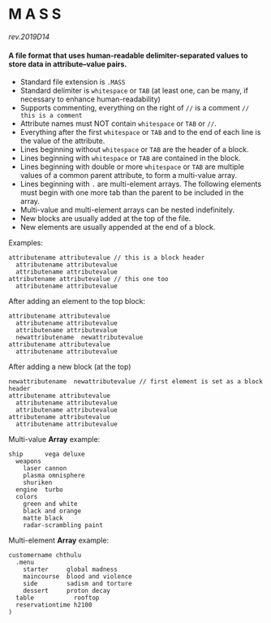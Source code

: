 # M A S S
_rev.2019D14_
#### A file format that uses human-readable delimiter-separated values to store data in attribute–value pairs.
* Standard file extension is `.MASS`
* Standard delimiter is `whitespace` or `TAB` (at least one, can be many, if necessary to enhance human-readability)
* Supports commenting, everything on the right of `//` is a comment `// this is a comment`
* Attribute names must NOT contain `whitespace` or `TAB` or `//`.
* Everything after the first `whitespace` or `TAB` and to the end of each line is the value of the attribute.
* Lines beginning without `whitespace` or `TAB` are the header of a block.
* Lines beginning with `whitespace` or `TAB` are contained in the block.
* Lines beginning with double or more `whitespace` or `TAB` are multiple values of a common parent attribute, to form a multi-value array.
* Lines beginning with `.` are multi-element arrays. The following elements must begin with one more tab than the parent to be included in the array.
* Multi-value and multi-element arrays can be nested indefinitely.
* New blocks are usually added at the top of the file.
* New elements are usually appended at the end of a block.

Examples:

~~~~
attributename attributevalue // this is a block header
  attributename attributevalue
  attributename attributevalue
attributename attributevalue // this one too
  attributename attributevalue
~~~~
After adding an element to the top block:
~~~~
attributename attributevalue
  attributename attributevalue
  attributename attributevalue
  newattributename  newattributevalue
attributename attributevalue
  attributename attributevalue
~~~~
After adding a new block (at the top)
~~~~
newattributename  newattributevalue // first element is set as a block header
attributename attributevalue
  attributename attributevalue
  attributename attributevalue
attributename attributevalue
  attributename attributevalue
~~~~

Multi-value **Array** example:

~~~~
ship      vega deluxe
  weapons
    laser cannon
    plasma omnisphere
    shuriken
  engine  turbo
  colors
    green and white
    black and orange
    matte black
    radar-scrambling paint
~~~~

Multi-element **Array** example:
~~~~
customername chthulu
  .menu
    starter     global madness
    maincourse  blood and violence
    side        sadism and torture
    dessert     proton decay
  table           rooftop
  reservationtime h2100
)
~~~~
